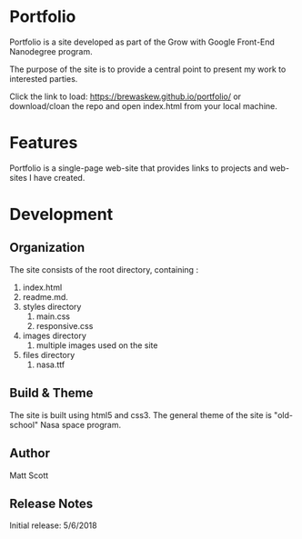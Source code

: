 # **Portfolio**

Portfolio is a site developed as part of the Grow with Google Front-End Nanodegree program.

The purpose of the site is to provide a central point to present my work to interested parties.

Click the link to load: https://brewaskew.github.io/portfolio/
or download/cloan the repo and open index.html from your local machine.

# **Features**

Portfolio is a single-page web-site that provides links to projects and web-sites I have created.

# **Development**

## Organization

The site consists of the root directory, containing :
1. index.html
2. readme.md.  
3. styles directory
   1. main.css
   2. responsive.css
4. images directory
   1. multiple images used on the site
5. files directory
   1. nasa.ttf

## Build & Theme
The site is built using html5 and css3.
The general theme of the site is "old-school" Nasa space program.

## **Author**
Matt Scott

## **Release Notes**
Initial release: 5/6/2018
